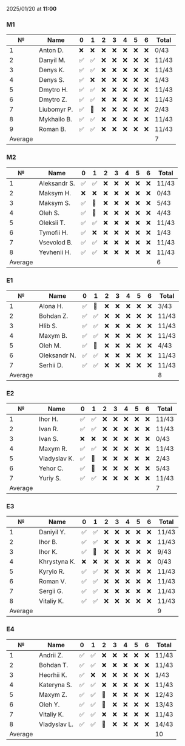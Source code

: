 2025/01/20 at **11:00**
### M1
|№|Name|0|1|2|3|4|5|6|Total|
|-----|-----|-----|-----|-----|-----|-----|-----|-----|-----|
|1|Anton D.|❌|❌|❌|❌|❌|❌|❌|0/43|
|2|Danyil M.|✅|✅|❌|❌|❌|❌|❌|11/43|
|3|Denys K.|✅|✅|❌|❌|❌|❌|❌|11/43|
|4|Denys S.|✅|❌|❌|❌|❌|❌|❌|1/43|
|5|Dmytro H.|✅|✅|❌|❌|❌|❌|❌|11/43|
|6|Dmytro Z.|✅|✅|❌|❌|❌|❌|❌|11/43|
|7|Liubomyr P.|✅|🔄|❌|❌|❌|❌|❌|2/43|
|8|Mykhailo B.|✅|✅|❌|❌|❌|❌|❌|11/43|
|9|Roman B.|✅|✅|❌|❌|❌|❌|❌|11/43|
|Average|||||||||7|
### M2
|№|Name|0|1|2|3|4|5|6|Total|
|-----|-----|-----|-----|-----|-----|-----|-----|-----|-----|
|1|Aleksandr S.|✅|✅|❌|❌|❌|❌|❌|11/43|
|2|Maksym H.|❌|❌|❌|❌|❌|❌|❌|0/43|
|3|Maksym S.|✅|🔄|❌|❌|❌|❌|❌|5/43|
|4|Oleh S.|✅|🔄|❌|❌|❌|❌|❌|4/43|
|5|Oleksii T.|✅|✅|❌|❌|❌|❌|❌|11/43|
|6|Tymofii H.|✅|❌|❌|❌|❌|❌|❌|1/43|
|7|Vsevolod B.|✅|✅|❌|❌|❌|❌|❌|11/43|
|8|Yevhenii H.|✅|✅|❌|❌|❌|❌|❌|11/43|
|Average|||||||||6|
### E1
|№|Name|0|1|2|3|4|5|6|Total|
|-----|-----|-----|-----|-----|-----|-----|-----|-----|-----|
|1|Alona H.|✅|🔄|❌|❌|❌|❌|❌|3/43|
|2|Bohdan Z.|✅|✅|❌|❌|❌|❌|❌|11/43|
|3|Hlib S.|✅|✅|❌|❌|❌|❌|❌|11/43|
|4|Maxym B.|✅|✅|❌|❌|❌|❌|❌|11/43|
|5|Oleh M.|✅|🔄|❌|❌|❌|❌|❌|4/43|
|6|Oleksandr N.|✅|✅|❌|❌|❌|❌|❌|11/43|
|7|Serhii D.|✅|✅|❌|❌|❌|❌|❌|11/43|
|Average|||||||||8|
### E2
|№|Name|0|1|2|3|4|5|6|Total|
|-----|-----|-----|-----|-----|-----|-----|-----|-----|-----|
|1|Ihor H.|✅|✅|❌|❌|❌|❌|❌|11/43|
|2|Ivan R.|✅|✅|❌|❌|❌|❌|❌|11/43|
|3|Ivan S.|❌|❌|❌|❌|❌|❌|❌|0/43|
|4|Maxym R.|✅|✅|❌|❌|❌|❌|❌|11/43|
|5|Vladyslav K.|✅|🔄|❌|❌|❌|❌|❌|2/43|
|6|Yehor C.|✅|🔄|❌|❌|❌|❌|❌|5/43|
|7|Yuriy S.|✅|✅|❌|❌|❌|❌|❌|11/43|
|Average|||||||||7|
### E3
|№|Name|0|1|2|3|4|5|6|Total|
|-----|-----|-----|-----|-----|-----|-----|-----|-----|-----|
|1|Daniyil Y.|✅|✅|❌|❌|❌|❌|❌|11/43|
|2|Ihor B.|✅|✅|❌|❌|❌|❌|❌|11/43|
|3|Ihor K.|✅|🔄|❌|❌|❌|❌|❌|9/43|
|4|Khrystyna K.|❌|❌|❌|❌|❌|❌|❌|0/43|
|5|Kyrylo R.|✅|✅|❌|❌|❌|❌|❌|11/43|
|6|Roman V.|✅|✅|❌|❌|❌|❌|❌|11/43|
|7|Sergii G.|✅|✅|❌|❌|❌|❌|❌|11/43|
|8|Vitaliy K.|✅|✅|❌|❌|❌|❌|❌|11/43|
|Average|||||||||9|
### E4
|№|Name|0|1|2|3|4|5|6|Total|
|-----|-----|-----|-----|-----|-----|-----|-----|-----|-----|
|1|Andrii Z.|✅|✅|❌|❌|❌|❌|❌|11/43|
|2|Bohdan T.|✅|✅|❌|❌|❌|❌|❌|11/43|
|3|Heorhii K.|✅|❌|❌|❌|❌|❌|❌|1/43|
|4|Kateryna S.|✅|✅|❌|❌|❌|❌|❌|11/43|
|5|Maxym Z.|✅|✅|🔄|❌|❌|❌|❌|12/43|
|6|Oleh Y.|✅|✅|🔄|❌|❌|❌|❌|13/43|
|7|Vitaliy K.|✅|✅|❌|❌|❌|❌|❌|11/43|
|8|Vladyslav L.|✅|✅|🔄|❌|❌|❌|❌|14/43|
|Average|||||||||10|
